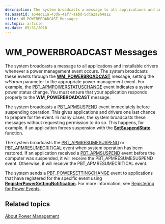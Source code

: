```yaml
---
description: The system broadcasts a message to all applications and installable drivers whenever a power management event occurs.
ms.assetid: a64ed11a-43d6-41f7-aabd-5dca2a2b4a12
title: WM_POWERBROADCAST Messages
ms.topic: article
ms.date: 05/31/2018
---
```


# WM\_POWERBROADCAST Messages

The system broadcasts a message to all applications and installable drivers whenever a power management event occurs. The system broadcasts these events through the [**WM\_POWERBROADCAST**](wm-powerbroadcast.md) message, setting the *wParam* parameter to the appropriate power management event. For example, the [PBT\_APMPOWERSTATUSCHANGE](pbt-apmpowerstatuschange.md) event indicates a system power status change. You must ensure that your application responds properly to the **WM\_POWERBROADCAST** message.

The system broadcasts a [PBT\_APMSUSPEND](pbt-apmsuspend.md) event immediately before suspending operation. This gives applications and drivers one last chance to prepare for the event. In many cases, the system broadcasts these messages without requesting permission to do so. This happens, for example, if an application forces suspension with the [**SetSuspendState**](/windows/desktop/api/PowrProf/nf-powrprof-setsuspendstate) function.

The system broadcasts the [PBT\_APMRESUMESUSPEND](pbt-apmresumesuspend.md) or [PBT\_APMRESUMECRITICAL](pbt-apmresumecritical.md) event when system operation has been restored. If an application received a [PBT\_APMSUSPEND](pbt-apmsuspend.md) event before the computer was suspended, it will receive the PBT\_APMRESUMESUSPEND event. Otherwise, it will receive the PBT\_APMRESUMECRITICAL event.

The system sends a [PBT\_POWERSETTINGCHANGE](pbt-powersettingchange.md) event to applications that have registered for the specific event using [**RegisterPowerSettingNotification**](/windows/desktop/api/WinUser/nf-winuser-registerpowersettingnotification). For more information, see [Registering for Power Events](registering-for-power-events.md).

## Related topics

<dl> <dt>

[About Power Management](about-power-management.md)
</dt> </dl>

 

 



